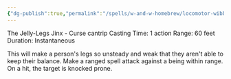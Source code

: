 ```yaml
---
{"dg-publish":true,"permalink":"/spells/w-and-w-homebrew/locomotor-wibbly/"}
---
```


The Jelly-Legs Jinx - Curse cantrip 
Casting Time: 1 action 
Range: 60 feet 
Duration: Instantaneous 

This will make a person's legs so unsteady and weak that they aren't able to keep their balance. Make a ranged spell attack against a being within range. On a hit, the target is knocked prone.